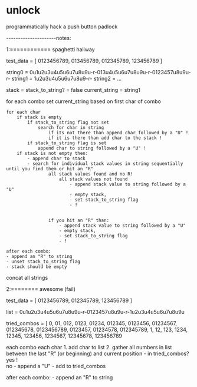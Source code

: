 unlock
======

programmatically hack a push button padlock

---------------------notes:

1:============ spaghetti hallway


test_data = [ 0123456789, 013456789, 012345789, 123456789 ]

string0 = 0u1u2u3u4u5u6u7u8u9u-r-013u4u5u6u7u8u9u-r-0123457u8u9u-r-
string1 = 1u2u3u4u5u6u7u8u9-r-
string2 = 
...

stack = 
stack_to_string? = false
current_string = string1


for each combo
	set current_string based on first char of combo

	for each char
		if stack is empty
			if stack_to_string flag not set
				search for char in string
					if its not there than append char followed by a "U" !
					if it is there than add char to the stack !
			if stack_to_string flag is set
				append char to string followed by a "U" !
		if stack is not empty then:
			- append char to stack
			- search for individual stack values in string sequentially until you find them or hit an "R"
					all stack values found and no R!
						all stack values not found
							- append stack value to string followed by a "U"
							- empty stack, 
							- set stack_to_string flag
							- !


					if you hit an "R" than:
						- append stack value to string followed by a "U"
						- empty stack, 
						- set stack_to_string flag
						- !
	
	after each combo:
	- append an "R" to string
	- unset stack_to_string flag
	- stack should be empty

concat all strings


2:======== awesome (fail)

test_data = [ 0123456789, 012345789, 123456789 ]

list = 0u1u2u3u4u5u6u7u8u9u-r-0123457u8u9u-r-1u2u3u4u5u6u7u8u9u

tried_combos = [ 0, 01, 012, 0123, 01234, 012345, 0123456, 01234567, 012345678, 0123456789, 0123457, 01234578, 012345789, 1, 12, 123, 1234, 12345, 123456, 1234567, 12345678, 123456789


each combo
	each char
		1. add char to list
		2. gather all numbers in list between the last "R" (or beginning) and current position - in tried_combos?
				yes !				
				no
					- append a "U"
					- add to tried_combos

after each combo:
	- append an "R" to string
